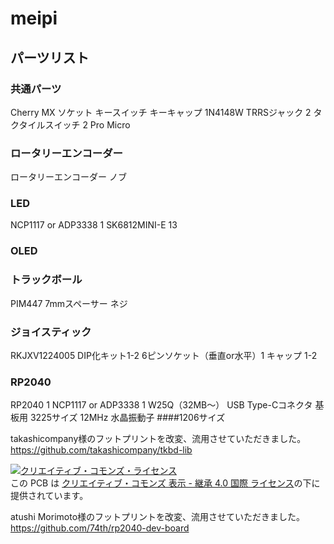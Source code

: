 # meipi

## パーツリスト

### 共通パーツ
Cherry MX ソケット
キースイッチ
キーキャップ
1N4148W
TRRSジャック 2
タクタイルスイッチ 2
Pro Micro


### ロータリーエンコーダー
ロータリーエンコーダー
ノブ

### LED
NCP1117 or ADP3338 1
SK6812MINI-E 13

### OLED


### トラックボール
PIM447
7mmスペーサー
ネジ

### ジョイスティック
RKJXV1224005 DIP化キット1-2
6ピンソケット（垂直or水平）1
キャップ 1-2

### RP2040
RP2040 1
NCP1117 or ADP3338 1
W25Q（32MB〜）
USB Type-Cコネクタ 基板用
3225サイズ 12MHz 水晶振動子
####1206サイズ





takashicompany様のフットプリントを改変、流用させていただきました。  
https://github.com/takashicompany/tkbd-lib  
  
<a rel="license" href="http://creativecommons.org/licenses/by-sa/4.0/"><img alt="クリエイティブ・コモンズ・ライセンス" style="border-width:0" src="https://i.creativecommons.org/l/by-sa/4.0/88x31.png" /></a><br />この PCB は <a rel="license" href="http://creativecommons.org/licenses/by-sa/4.0/">クリエイティブ・コモンズ 表示 - 継承 4.0 国際 ライセンス</a>の下に提供されています。
  
atushi Morimoto様のフットプリントを改変、流用させていただきました。  
https://github.com/74th/rp2040-dev-board
